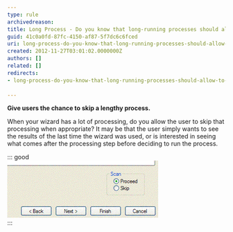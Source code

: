 ```yaml
---
type: rule
archivedreason: 
title: Long Process - Do you know that long-running processes should allow to 'Skip' the processing (when appropriate)?
guid: 41c0a0fd-87fc-4150-af87-5f7dc6c6fced
uri: long-process-do-you-know-that-long-running-processes-should-allow-to-skip-the-processing-(when-appropriate)
created: 2012-11-27T03:01:02.0000000Z
authors: []
related: []
redirects:
- long-process-do-you-know-that-long-running-processes-should-allow-to-skip-the-processing-(when-appropriate)

---
```


**Give users the chance to skip a lengthy process.**

When your wizard has a lot of processing, do you allow the user to skip that processing when appropriate? It may be that the user simply wants to see the results of the last time the wizard was used, or is interested in seeing what comes after the processing step before deciding to run the process.

<!--endintro-->


::: good  
![Figure: Good Example - Here the user can skip a long process and see the last results (from SSW Diagnostics)](../../assets/SkipLongProcess.gif)  
:::
